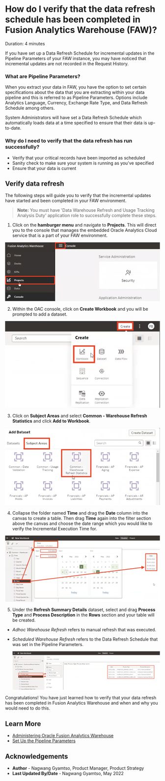 # How do I verify that the data refresh schedule has been completed in Fusion Analytics Warehouse (FAW)?

Duration: 4 minutes

If you have set up a Data Refresh Schedule for incremental updates in the Pipeline Parameters of your FAW instance, you may have noticed that incremental updates are not recorded in the Request History.

### What are Pipeline Parameters?
When you extract your data in FAW, you have the option to set certain specifications about the data that you are extracting within your data pipeline and this is referred to as Pipeline Parameters. Options include Analytics Language, Currency, Exchange Rate Type, and Data Refresh Schedule among others.

System Administrators will have set a Data Refresh Schedule which automatically loads  data at a time specified to ensure that their data is up-to-date.

### Why do I need to verify that the data refresh has run successfully?
* Verify that your critical records have been imported as scheduled
* Sanity check to make sure your system is running as you've specified
* Ensure that your data is current

## Verify data refresh
The following steps will guide you to verify that the incremental updates have started and been completed in your FAW environment.

  > **Note:** You must have 'Data Warehouse Refresh and Usage Tracking Analysis Duty' application role to successfully complete these steps.

1. Click on the **hamburger menu** and navigate to **Projects**. This will direct you to the console that manages the embedded Oracle Analytics Cloud service that is a part of your FAW environment.

  ![Navigate to Projects](images/projects.png)

2. Within the OAC console, click on **Create Workbook** and you will be prompted to add a dataset.

  ![Create workbook](images/create-workbook.png)

3. Click on **Subject Areas** and select **Common - Warehouse Refresh Statistics** and click **Add to Workbook**.

  ![Add subject area](images/subject-area.png)

4. Collapse the folder named **Time** and drag the **Date** column into the canvas to create a table. Then drag **Time** again into the filter section above the canvas and choose the date range which you would like to verify the Incremental Execution Time for.

  ![Create date filter](images/filter-date.png)

5. Under the **Refresh Summary Details** dataset, select and drag **Process Type** and **Process Description** in the **Rows** section and your table will be created.

* *Adhoc Warehouse Refresh* refers to manual refresh that was executed.
* *Scheduled Warehouse Refresh* refers to the Data Refresh Schedule that was set in the Pipeline Parameters.

  ![Create table](images/create-table.png)

Congratulations! You have just learned how to verify that your data refresh has been completed in Fusion Analytics Warehouse and when and why you would need to do this.


## Learn More
* [Administering Oracle Fusion Analytics Warehouse](https://docs.oracle.com/en/cloud/saas/analytics/21r3/fawag/administering-oracle-fusion-analytics-warehouse.pdf)
* [Set Up the Pipeline Parameters](https://docs.oracle.com/en/cloud/saas/analytics/22r1/fawag/set-pipeline-parameters.html)

## Acknowledgements
* **Author** - Nagwang Gyamtso, Product Manager, Product Strategy
* **Last Updated By/Date** - Nagwang Gyamtso,  May 2022
